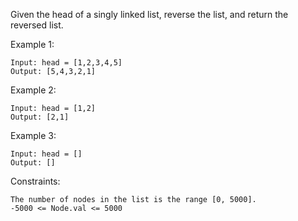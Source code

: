 Given the head of a singly linked list, reverse the list, and return the reversed list.

Example 1:

```
Input: head = [1,2,3,4,5]
Output: [5,4,3,2,1]
```

Example 2:

```
Input: head = [1,2]
Output: [2,1]
```

Example 3:

```
Input: head = []
Output: []
```

Constraints:

    The number of nodes in the list is the range [0, 5000].
    -5000 <= Node.val <= 5000
